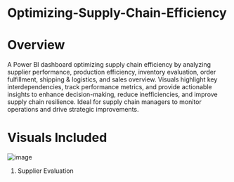 # Optimizing-Supply-Chain-Efficiency
# Overview
A Power BI dashboard optimizing supply chain efficiency by analyzing supplier performance, production efficiency, inventory evaluation, order fulfillment, shipping & logistics, and sales overview. Visuals highlight key interdependencies, track performance metrics, and provide actionable insights to enhance decision-making, reduce inefficiencies, and improve supply chain resilience. Ideal for supply chain managers to monitor operations and drive strategic improvements.
# Visuals Included
![image](https://github.com/user-attachments/assets/07fb26e1-7fd3-4df8-9e13-d3d660fe4228)
1. Supplier Evaluation
